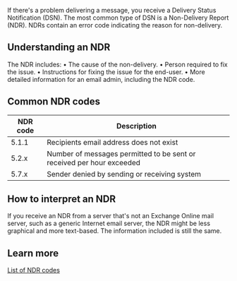 If there's a problem delivering a message, you receive a Delivery Status Notification (DSN). The most common type of DSN is a Non-Delivery Report (NDR). NDRs contain an error code indicating the reason for non-delivery.


## Understanding an NDR
 
The NDR includes:
•	The cause of the non-delivery.
•	Person required to fix the issue.
•	Instructions for fixing the issue for the end-user.
•	More detailed information for an email admin, including the NDR code.

## Common NDR codes

|NDR code|Description|
|-|-|
|5.1.1|Recipients email address does not exist|
|5.2.x|Number of messages permitted to be sent or received per hour exceeded|
|5.7.x|Sender denied by sending or receiving system|

## How to interpret an NDR
If you receive an NDR from a server that's not an Exchange Online mail server, such as a generic Internet email server, the NDR might be less graphical and more text-based. The information included is still the same.

## Learn more
[List of NDR codes](https://docs.microsoft.com/exchange/mail-flow-best-practices/non-delivery-reports-in-exchange-online/non-delivery-reports-in-exchange-online?azure-portal=true)
